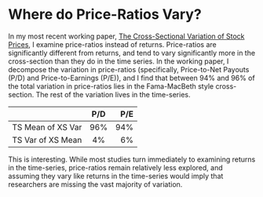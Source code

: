 # Where do Price-Ratios Vary?

In my most recent working paper, [The Cross-Sectional Variation of Stock Prices](https://papers.ssrn.com/sol3/papers.cfm?abstract_id=3759410), I examine price-ratios instead of returns. Price-ratios are significantly different from returns, and tend to vary significantly more in the cross-section than they do in the time series. In the working paper, I decompose the variation in price-ratios (specifically, Price-to-Net Payouts (P/D) and Price-to-Earnings (P/E)), and I find that between 94% and 96% of the total variation in price-ratios lies in the Fama-MacBeth style cross-section. The rest of the variation lives in the time-series.


|  | P/D | P/E |
|:--------|:-------:|--------:|
| TS Mean of XS Var   | 96%   | 94%   |
| TS Var of XS Mean   | 4%   | 6%   |

This is interesting. While most studies turn immediately to examining returns in the time-series, price-ratios remain relatively less explored, and assuming they vary like returns in the time-series would imply that researchers are missing the vast majority of variation.

